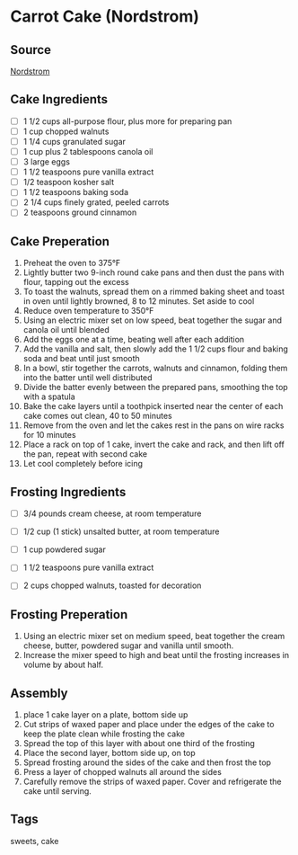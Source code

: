 # Carrot Cake (Nordstrom)

## Source
[Nordstrom](https://staging.blogs.nordstrom.com/fashion/classic-homemade-carrot-cake-recipe-with-cream-cheese-frosting-whats-cooking/)

## Cake Ingredients
- [ ] 1 1/2 cups all-purpose flour, plus more for preparing pan
- [ ] 1 cup chopped walnuts
- [ ] 1 1/4 cups granulated sugar
- [ ] 1 cup plus 2 tablespoons canola oil
- [ ] 3 large eggs
- [ ] 1 1/2 teaspoons pure vanilla extract
- [ ] 1/2 teaspoon kosher salt
- [ ] 1 1/2 teaspoons baking soda
- [ ] 2 1/4 cups finely grated, peeled carrots
- [ ] 2 teaspoons ground cinnamon

## Cake Preperation
1. Preheat the oven to 375°F
2. Lightly butter two 9-inch round cake pans and then dust the pans with flour, tapping out the excess
3. To toast the walnuts, spread them on a rimmed baking sheet and toast in oven until lightly browned, 8 to 12 minutes. Set aside to cool
4. Reduce oven temperature to 350°F
5. Using an electric mixer set on low speed, beat together the sugar and canola oil until blended
6. Add the eggs one at a time, beating well after each addition
7. Add the vanilla and salt, then slowly add the 1 1/2 cups flour and baking soda and beat until just smooth
8. In a bowl, stir together the carrots, walnuts and cinnamon, folding them into the batter until well distributed
9. Divide the batter evenly between the prepared pans, smoothing the top with a spatula
10. Bake the cake layers until a toothpick inserted near the center of each cake comes out clean, 40 to 50 minutes
11. Remove from the oven and let the cakes rest in the pans on wire racks for 10 minutes
12. Place a rack on top of 1 cake, invert the cake and rack, and then lift off the pan, repeat with second cake
13. Let cool completely before icing

## Frosting Ingredients
- [ ] 3/4 pounds cream cheese, at room temperature
- [ ] 1/2 cup (1 stick) unsalted butter, at room temperature
- [ ] 1 cup powdered sugar
- [ ] 1 1/2 teaspoons pure vanilla extract

- [ ] 2 cups chopped walnuts, toasted for decoration

## Frosting Preperation
1. Using an electric mixer set on medium speed, beat together the cream cheese, butter, powdered sugar and vanilla until smooth.
2. Increase the mixer speed to high and beat until the frosting increases in volume by about half.

## Assembly
1. place 1 cake layer on a plate, bottom side up
2. Cut strips of waxed paper and place under the edges of the cake to keep the plate clean while frosting the cake
3. Spread the top of this layer with about one third of the frosting
4. Place the second layer, bottom side up, on top
5. Spread frosting around the sides of the cake and then frost the top
6. Press a layer of chopped walnuts all around the sides
7. Carefully remove the strips of waxed paper. Cover and refrigerate the cake until serving.

## Tags
sweets, cake
